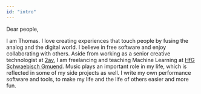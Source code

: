 ```yaml
---
id: "intro"
---
```

Dear people,

I am Thomas. I love creating experiences that touch people by fusing the analog and the digital world. I believe in free software and enjoy collaborating with others. Aside from working as a senior creative technologist at [2av](https://2av.de/), I am freelancing and teaching Machine Learning at [HfG Schwaebisch Gmuend](https://www.hfg-gmuend.de/). Music plays an important role in my life, which is reflected in some of my side projects as well. I write my own performance software and tools, to make my life and the life of others easier and more fun.
